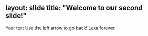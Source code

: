 layout: slide
title: "Welcome to our second slide!"
---
Your text
Use the left arrow to go back! Lexa forever

